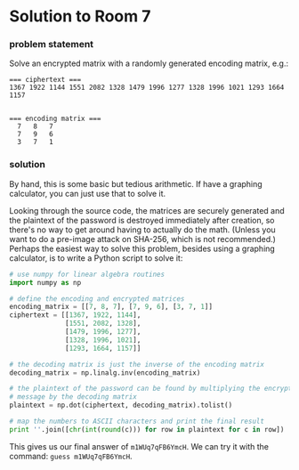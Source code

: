 # Solution to Room 7

### problem statement
Solve an encrypted matrix with a randomly generated encoding matrix, e.g.:

```
=== ciphertext ===
1367 1922 1144 1551 2082 1328 1479 1996 1277 1328 1996 1021 1293 1664 1157


=== encoding matrix ===
  7   8   7
  7   9   6
  3   7   1
```

### solution
By hand, this is some basic but tedious arithmetic. If have a graphing
calculator, you can just use that to solve it.

Looking through the source code, the matrices are securely generated and the
plaintext of the password is destroyed immediately after creation, so there's no way to get around having to actually do the math. (Unless you want to do a pre-image attack on SHA-256, which is not recommended.) Perhaps the easiest way to solve this problem, besides using a graphing calculator, is to write a
Python script to solve it:

```python
# use numpy for linear algebra routines
import numpy as np

# define the encoding and encrypted matrices
encoding_matrix = [[7, 8, 7], [7, 9, 6], [3, 7, 1]]
ciphertext = [[1367, 1922, 1144],
              [1551, 2082, 1328],
              [1479, 1996, 1277],
              [1328, 1996, 1021],
              [1293, 1664, 1157]]

# the decoding matrix is just the inverse of the encoding matrix
decoding_matrix = np.linalg.inv(encoding_matrix)

# the plaintext of the password can be found by multiplying the encrypted
# message by the decoding matrix
plaintext = np.dot(ciphertext, decoding_matrix).tolist()

# map the numbers to ASCII characters and print the final result
print ''.join([chr(int(round(c))) for row in plaintext for c in row])
```

This gives us our final answer of `m1WUq7qFB6YmcH`. We can try it with the
command: `guess m1WUq7qFB6YmcH`. 
